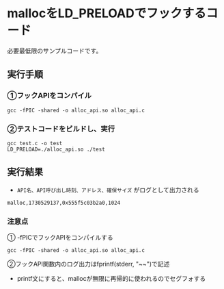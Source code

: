 # mallocをLD_PRELOADでフックするコード
必要最低限のサンプルコードです。

## 実行手順
### ①フックAPIをコンパイル
```
gcc -fPIC -shared -o alloc_api.so alloc_api.c 
```

### ②テストコードをビルドし、実行  
```
gcc test.c -o test
LD_PRELOAD=./alloc_api.so ./test 
```

## 実行結果
* `API名、API呼び出し時刻、アドレス、確保サイズ` がログとして出力される
```
malloc,1730529137,0x555f5c03b2a0,1024 
```

### 注意点
① -fPICでフックAPIをコンパイルする
```
gcc -fPIC -shared -o alloc_api.so alloc_api.c
```

②フックAPI関数内のログ出力はfprintf(stderr, "~~")で記述
* printf文にすると、mallocが無限に再帰的に使われるのでセグフォする
